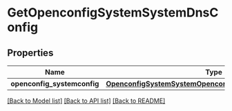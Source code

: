 # GetOpenconfigSystemSystemDnsConfig

## Properties
Name | Type | Description | Notes
------------ | ------------- | ------------- | -------------
**openconfig_systemconfig** | [**OpenconfigSystemSystemOpenconfigsystemsystemDnsConfig**](OpenconfigSystemSystemOpenconfigsystemsystemDnsConfig.md) |  | [optional] 

[[Back to Model list]](../README.md#documentation-for-models) [[Back to API list]](../README.md#documentation-for-api-endpoints) [[Back to README]](../README.md)


